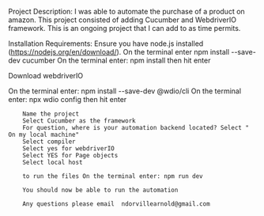 Project Description:
I was able to automate the purchase of a product on amazon. This project consisted of adding Cucumber and WebdriverIO framework.
This is an ongoing project that I can add to as time permits.

Installation Requirements:
Ensure you have node.js installed (https://nodejs.org/en/download/).
On the terminal enter npm install --save-dev cucumber
On the terminal enter: npm install then hit enter


Download webdriverIO

On the terminal enter: npm install --save-dev @wdio/cli
On the terminal enter: npx wdio config then hit enter


        Name the project
        Select Cucumber as the framework
        For question, where is your automation backend located? Select " On my local machine"
        Select compiler
        Select yes for webdriverIO
        Select YES for Page objects
        Select local host
        
        to run the files On the terminal enter: npm run dev
        
        You should now be able to run the automation
        
        Any questions please email  ndorvillearnold@gmail.com
        
        
        
        
        
        
    
        





